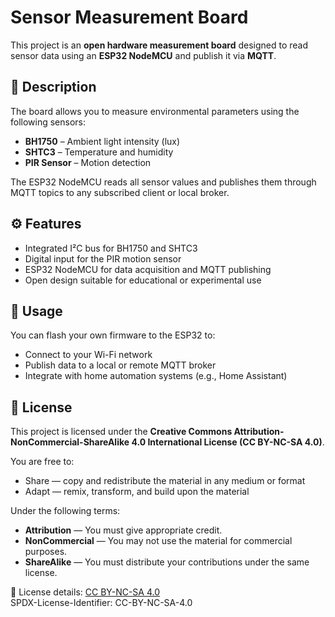 # Sensor Measurement Board

This project is an **open hardware measurement board** designed to read sensor data using an **ESP32 NodeMCU** and publish it via **MQTT**.

## 🧠 Description
The board allows you to measure environmental parameters using the following sensors:
- **BH1750** – Ambient light intensity (lux)
- **SHTC3** – Temperature and humidity
- **PIR Sensor** – Motion detection

The ESP32 NodeMCU reads all sensor values and publishes them through MQTT topics to any subscribed client or local broker.

## ⚙️ Features
- Integrated I²C bus for BH1750 and SHTC3
- Digital input for the PIR motion sensor
- ESP32 NodeMCU for data acquisition and MQTT publishing
- Open design suitable for educational or experimental use

## 🧩 Usage
You can flash your own firmware to the ESP32 to:
- Connect to your Wi-Fi network
- Publish data to a local or remote MQTT broker
- Integrate with home automation systems (e.g., Home Assistant)

## 🪪 License
This project is licensed under the **Creative Commons Attribution-NonCommercial-ShareAlike 4.0 International License (CC BY-NC-SA 4.0)**.

You are free to:
- Share — copy and redistribute the material in any medium or format  
- Adapt — remix, transform, and build upon the material  

Under the following terms:
- **Attribution** — You must give appropriate credit.  
- **NonCommercial** — You may not use the material for commercial purposes.  
- **ShareAlike** — You must distribute your contributions under the same license.  

🔗 License details: [CC BY-NC-SA 4.0](https://creativecommons.org/licenses/by-nc-sa/4.0/)  
SPDX-License-Identifier: CC-BY-NC-SA-4.0
